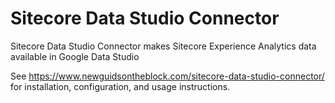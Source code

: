 # Sitecore Data Studio Connector
Sitecore Data Studio Connector makes Sitecore Experience Analytics data available in Google Data Studio

See https://www.newguidsontheblock.com/sitecore-data-studio-connector/ for installation, configuration, and usage instructions.
